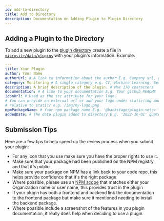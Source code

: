 ```yaml
---
id: add-to-directory
title: Add to Directory
description: Documentation on Adding Plugin to Plugin Directory
---
```


## Adding a Plugin to the Directory

To add a new plugin to the [plugin directory](https://backstage.io/plugins)
create a file in
[`microsite/data/plugins`](https://github.com/backstage/backstage/tree/master/microsite/data/plugins)
with your plugin's information. Example:

```yaml
---
title: Your Plugin
author: Your Name
authorUrl: # A link to information about the author E.g. Company url, github user profile, etc
category: Monitoring # A single category e.g. CI, Machine Learning, Services, Monitoring
description: A brief description of the plugin. # Max 170 characters
documentation: # A link to your documentation E.g. Your github README
iconUrl: # Used as the src attribute for your logo.
# You can provide an external url or add your logo under static/img and provide a path
# relative to static/ e.g. /img/my-logo.png
npmPackageName: # Your npm package name E.g. '@backstage/plugin-<etc>' quotes are required
addedDate: # The date plugin added to directory E.g. '2022-10-01' quotes are required
```

## Submission Tips

Here are a few tips to help speed up the review process when you submit your plugin:

- For any icon that you use make sure you have the proper rights to use it.
- Make sure that your package had been published on the NPM registry and that it's public.
- Make sure your package on NPM has a link back to your code repo, this helps provide confidence that it's the right package.
- Where possible, please use an [NPM scope](https://docs.npmjs.com/about-scopes) that matches either your Organization name or user name, this provides trust in the plugin
- If your plugin has both a frontend and backend link the documentation to the frontend package but make sure it mentioned needing to install the backend package.
- Where possible include a screenshot of the features in you plugin documentation, it really does help when deciding to use a plugin.
